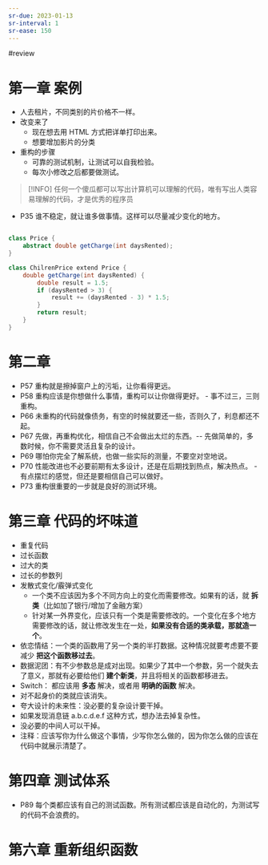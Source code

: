 ```yaml
---
sr-due: 2023-01-13
sr-interval: 1
sr-ease: 150
---
```


#review 

# 第一章 案例
- 人去租片，不同类别的片价格不一样。
- 改变来了
	- 现在想去用 HTML 方式把详单打印出来。
	- 想要增加影片的分类
- 重构的步骤
	- 可靠的测试机制，让测试可以自我检验。
	- 每次小修改之后都要做测试。
>[!INFO] 
>任何一个傻瓜都可以写出计算机可以理解的代码，唯有写出人类容易理解的代码，才是优秀的程序员

- P35 谁不稳定，就让谁多做事情。这样可以尽量减少变化的地方。
```java

class Price {
	abstract double getCharge(int daysRented);
}

class ChilrenPrice extend Price {
	double getCharge(int daysRented) {
		double result = 1.5;
		if (daysRented > 3) {
			result += (daysRented - 3) * 1.5;
		}
		return result;
	}
}

```

# 第二章
- P57 重构就是擦掉窗户上的污垢，让你看得更远。
- P58 重构应该是你想做什么事情，重构可以让你做得更好。  - 事不过三，三则重构。
- P66 未重构的代码就像债务，有空的时候就要还一些，否则久了，利息都还不起。
- P67 先做，再重构优化，相信自己不会做出太烂的东西。-- 先做简单的，多数时候，你不需要灵活且复杂的设计。
- P69 哪怕你完全了解系统，也做一些实际的测量，不要空对空地说。
- P70 性能改进也不必要前期有太多设计，还是在后期找到热点，解决热点。 - 有点摆烂的感觉，但还是要相信自己可以做好。
- P73 重构很重要的一步就是良好的测试环境。

# 第三章 代码的坏味道
- 重复代码
- 过长函数
- 过大的类
- 过长的参数列
- 发散式变化/霰弹式变化
	- 一个类不应该因为多个不同方向上的变化而需要修改。如果有的话，就 **拆类**（比如加了银行/增加了金融方案）
	- 针对某一外界变化，应该只有一个类是需要修改的。一个变化在多个地方需要修改的话，就让修改发生在一处，**如果没有合适的类承载，那就造一个**。
- 依恋情结：一个类的函数用了另一个类的半打数据。这种情况就要考虑要不要减少 **把这个函数移过去**。
- 数据泥团：有不少参数总是成对出现。如果少了其中一个参数，另一个就失去了意义，那就有必要给他们 **建个新类**，并且将相关的函数都移进去。
- Switch： 都应该用 **多态** 解决，或者用 **明确的函数** 解决。
- 对不起身价的类就应该消失。
- 夸大设计的未来性：没必要的复杂设计要干掉。
- 如果发现消息链 a.b.c.d.e.f 这种方式，想办法去掉复杂性。
- 没必要的中间人可以干掉。
- 注释：应该写你为什么做这个事情，少写你怎么做的，因为你怎么做的应该在代码中就展示清楚了。

# 第四章 测试体系
- P89 每个类都应该有自己的测试函数。所有测试都应该是自动化的，为测试写的代码不会浪费的。
# 第六章  重新组织函数